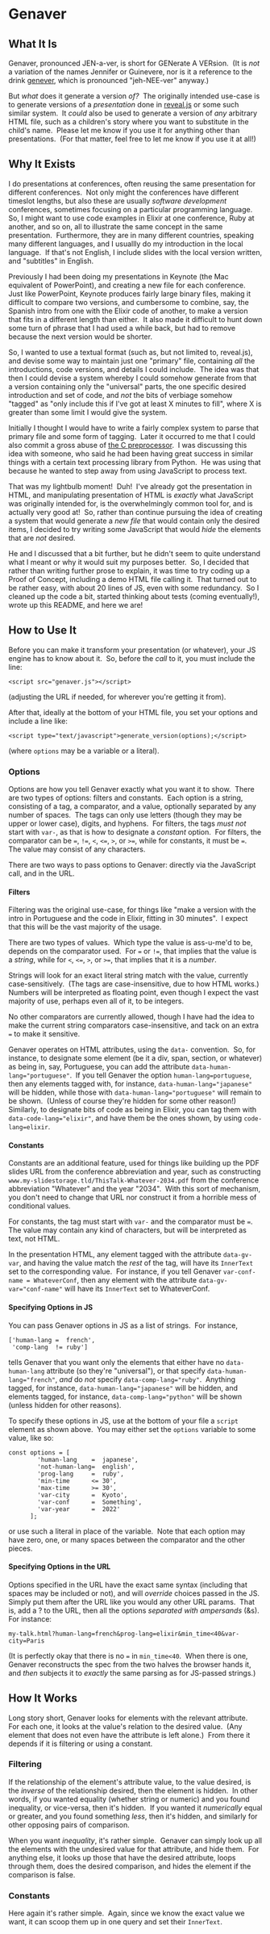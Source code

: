 # Genaver

## What It Is

Genaver, pronounced JEN-a-ver, is short for GENerate A VERsion.&nbsp;
(It is _not_ a variation of the names Jennifer or Guinevere,
nor is it a reference to the drink
[genever](https://www.bythedutch.com/genever/),
which is pronounced "jeh-NEE-ver" anyway.)

But _what_ does it generate a version _of?_&nbsp;
The originally intended use-case is to generate
versions of a _presentation_
done in
[reveal.js](https://revealjs.com/)
or some such similar system.&nbsp;
It _could_ also be used to generate a version of
_any_ arbitrary HTML file,
such as a children's story
where you want to substitute in the child's name.&nbsp;
Please let me know if you use it for anything other than presentations.&nbsp;
(For that matter, feel free to let me know if you use it at all!)

## Why It Exists

I do presentations at conferences,
often reusing the same presentation for different conferences.&nbsp;
Not only might the conferences have different timeslot lengths,
but also these are usually _software development_ conferences,
sometimes focusing on a particular programming language.&nbsp;
So, I might want to use
code examples in Elixir at one conference, Ruby at another, and so on,
all to illustrate the same concept in the same presentation.&nbsp;
Furthermore,
they are in many different countries,
speaking many different languages,
and I usuallly do my introduction in the local language.&nbsp;
If that's not English,
I include slides with
the local version written,
and "subtitles" in English.

Previously I had been doing my presentations in Keynote
(the Mac equivalent of PowerPoint),
and creating a new file for each conference.&nbsp;
Just like PowerPoint,
Keynote produces fairly large binary files,
making it difficult to compare two versions,
and cumbersome to combine, say,
the Spanish intro from one with the Elixir code of another,
to make a version that fits in a different length than either.&nbsp;
It also made it difficult to hunt down some turn of phrase
that I had used a while back,
but had to remove because the next version would be shorter.

So, I wanted to use a textual format
(such as, but not limited to, reveal.js),
and devise some way to maintain just one "primary" file,
containing _all_ the introductions, code versions, and
details I could include.&nbsp;
The idea was that then I could
devise a system whereby I could somehow
generate from that
a version containing only
the "universal" parts,
the one specific desired introduction and set of code,
and _not_ the bits of verbiage somehow "tagged" as
"only include this if I've got at least X minutes to fill",
where X is greater than some limit I would give the system.

Initially I thought I would have to write a
fairly complex system to
parse that primary file and some form of tagging.&nbsp;
Later it occurred to me that I could also
commit a gross abuse of
[the C preprocessor](https://www.tutorialspoint.com/cprogramming/c_preprocessors.htm).&nbsp;
I was discussing this idea with someone,
who said he had been having great success in similar things with
a certain text processing library from Python.&nbsp;
He was using that because he wanted to
step away from using JavaScript to process text.

That was my lightbulb moment!&nbsp;
Duh!&nbsp;
I've already got the presentation in HTML,
and manipulating presentation of HTML is
_exactly_ what JavaScript was originally intended for,
is the overwhelmingly common tool for,
and is actually very good at!&nbsp;
So, rather than continue pursuing the idea of
creating a system that would
generate a _new file_
that would contain
only the desired items,
I decided to try writing some JavaScript
that would _hide_ the elements that are _not_ desired.

He and I discussed that a bit further,
but he didn't seem to quite understand what I meant
or why it would suit my purposes better.&nbsp;
So, I decided that rather than writing further prose to explain,
it was time to try coding up a Proof of Concept,
including a demo HTML file calling it.&nbsp;
That turned out to be rather easy,
with about 20 lines of JS,
even with some redundancy.&nbsp;
So I cleaned up the code a bit,
started thinking about tests
(coming eventually!),
wrote up this README,
and here we are!

## How to Use It

Before you can make it transform your presentation (or whatever),
your JS engine has to know about it.&nbsp;
So, before the _call_ to it,
you must include the line:

`<script src="genaver.js"></script>`

(adjusting the URL if needed, for wherever you're getting it from).

After that, ideally at the bottom of your HTML file,
you set your options and include a line like:

`<script type="text/javascript">generate_version(options);</script>`

(where `options` may be a variable or a literal).

### Options

Options are how you tell Genaver exactly what you want it to show.&nbsp;
There are two types of options: filters and constants.&nbsp;
Each option is a string,
consisting of a tag, a comparator, and a value,
optionally separated by any number of spaces.&nbsp;
The tags can only use
letters (though they may be upper or lower case),
digits,
and hyphens.&nbsp;
For filters, the tags _must not_ start with `var-`,
as that is how to designate a _constant_ option.&nbsp;
For filters, the comparator can be `=`, `!=`, `<`, `<=`, `>`, or `>=`,
while for constants, it must be `=`.&nbsp;
The value may consist of any characters.

There are two ways to pass options to Genaver:
directly via the JavaScript call,
and in the URL.

#### Filters

Filtering was the original use-case,
for things like
"make a version with
the intro in Portuguese
and the code in Elixir,
fitting in 30 minutes".&nbsp;
I expect that this will be the vast majority of the usage.

There are two types of values.&nbsp;
Which type the value is ass-u-me'd to be,
depends on the comparator used.&nbsp;
For `=` or `!=`,
that implies that the value is a _string_,
while for `<`, `<=`, `>`, or `>=`,
that implies that it is a _number_.

Strings will look for an exact literal string match with the value,
currently case-sensitively.&nbsp;
(The tags are case-insensitive, due to how HTML works.)&nbsp;
Numbers will be interpreted as floating point,
even though I expect the vast majority of use,
perhaps even all of it,
to be integers.

No other comparators are currently allowed,
though I have had the idea to
make the current string comparators case-insensitive,
and tack on an extra `=` to make it sensitive.

Genaver operates on HTML attributes,
using the `data-` convention.&nbsp;
So, for instance,
to designate some element
(be it a div, span, section, or whatever)
as being in, say, Portuguese,
you can add the attribute
`data-human-lang="portuguese"`.&nbsp;
If you tell Genaver the option `human-lang=portuguese`,
then any elements tagged with, for instance,
`data-human-lang="japanese"`
will be hidden,
while those with
`data-human-lang="portuguese"`
will remain to be shown.&nbsp;
(Unless of course they're hidden for some other reason!)&nbsp;
Similarly, to designate bits of code as being in Elixir,
you can tag them with
`data-code-lang="elixir"`,
and have them be the ones shown, by using
`code-lang=elixir`.

#### Constants

Constants are an additional feature,
used for things like
building up the PDF slides URL
from the conference abbreviation and year,
such as constructing
`www.my-slidestorage.tld/ThisTalk-Whatever-2034.pdf`
from the conference abbreviation "Whatever" and the year "2034".&nbsp;
With this sort of mechanism,
you don't need to change that URL
nor construct it from
a horrible mess of conditional values.

For constants,
the tag must start with `var-`
and the comparator must be `=`.&nbsp;
The value may contain any kind of characters,
but will be interpreted as text, not HTML.&nbsp;

In the presentation HTML,
any element tagged with
the attribute `data-gv-var`,
and having the value match the _rest_ of the tag,
will have its `InnerText` set to the corresponding value.&nbsp;
For instance,
if you tell Genaver
`var-conf-name = WhateverConf`,
then any element with the attribute `data-gv-var="conf-name"`
will have its `InnerText` set to WhateverConf.

#### Specifying Options in JS

You can pass Genaver options in JS as a list of strings.&nbsp;
For instance,

```
['human-lang =  french',
 'comp-lang  != ruby']
```

tells Genaver that you want only the elements that
either have no `data-human-lang` attribute
(so they're "universal"),
or that specify `data-human-lang="french"`,
_and_
do _not_ specify `data-comp-lang="ruby"`.&nbsp;
Anything tagged, for instance,
`data-human-lang="japanese"`
will be hidden,
and elements tagged, for instance, `data-comp-lang="python"`
will be shown (unless hidden for other reasons).

To specify these options in JS,
use at the bottom of your file
a `script` element as shown above.&nbsp;
You may either set the `options` variable to some value, like so:

```
const options = [
        'human-lang    =  japanese',
        'not-human-lang=  english',
        'prog-lang     =  ruby',
        'min-time      <= 30',
        'max-time      >= 30',
        'var-city      =  Kyoto',
        'var-conf      =  Something',
        'var-year      =  2022'
      ];
```

or use such a literal in place of the variable.&nbsp;
Note that each option may have zero, one, or many spaces
between the comparator and the other pieces.

#### Specifying Options in the URL

Options specified in the URL have the exact same syntax
(including that spaces may be included or not),
and will _override_ choices passed in the JS.&nbsp;
Simply put them after the URL like you would any other URL params.&nbsp;
That is, add a ? to the URL,
then all the options _separated with ampersands_ (&amp;s).&nbsp;
For instance:

`my-talk.html?human-lang=french&prog-lang=elixir&min_time<40&var-city=Paris`

(It is perfectly okay that there is no `=` in `min_time<40`.&nbsp;
When there is one,
Genaver reconstructs the spec from the two halves the browser hands it,
and _then_ subjects it to
_exactly_ the same parsing as for JS-passed strings.)

## How It Works

Long story short,
Genaver looks for elements with the relevant attribute.&nbsp;
For each one, it looks at the value's relation to the desired value.&nbsp;
(Any element that does not even have the attribute is left alone.)&nbsp;
From there it depends if it is filtering or using a constant.

### Filtering

If the relationship of the element's attribute value,
to the value desired,
is the _inverse_ of the relationship desired,
then the element is hidden.&nbsp;
In other words,
if you wanted equality (whether string or numeric) and you found inequality,
or vice-versa, then it's hidden.&nbsp;
If you wanted it _numerically_ equal or greater,
and you found something _less_,
then it's hidden, and similarly for other opposing pairs of comparison.&nbsp;

When you want _inequality_, it's rather simple.&nbsp;
Genaver can simply look up all the elements with
the undesired value for that attribute, and hide them.&nbsp;
For anything else, it looks up those that have the desired attribute,
loops through them, does the desired comparison,
and hides the element if the comparison is false.

### Constants

Here again it's rather simple.&nbsp;
Again, since we know the exact value we want,
it can scoop them up in one query and set their `InnerText`.
